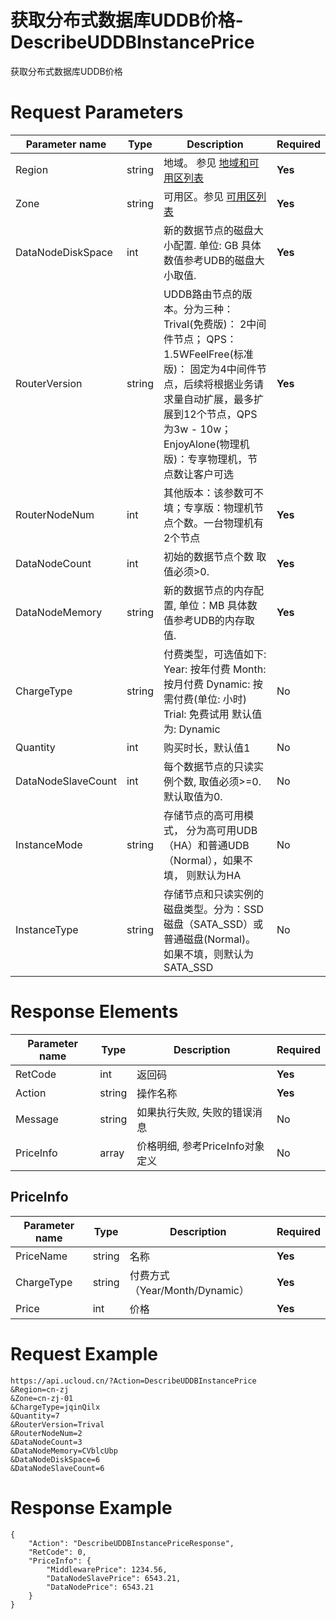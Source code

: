 # 获取分布式数据库UDDB价格-DescribeUDDBInstancePrice

获取分布式数据库UDDB价格

# Request Parameters
|Parameter name|Type|Description|Required|
|---|---|---|---|
|Region|string|地域。 参见 [地域和可用区列表](api/summary/regionlist)|**Yes**|
|Zone|string|可用区。参见 [可用区列表](api/summary/regionlist)|**Yes**|
|DataNodeDiskSpace|int|新的数据节点的磁盘大小配置. 单位: GB 具体数值参考UDB的磁盘大小取值.|**Yes**|
|RouterVersion|string|UDDB路由节点的版本。分为三种： Trival(免费版)： 2中间件节点； QPS：1.5WFeelFree(标准版)： 固定为4中间件节点，后续将根据业务请求量自动扩展，最多扩展到12个节点，QPS为3w - 10w；EnjoyAlone(物理机版)：专享物理机，节点数让客户可选|**Yes**|
|RouterNodeNum|int|其他版本：该参数可不填；专享版：物理机节点个数。一台物理机有2个节点|**Yes**|
|DataNodeCount|int|初始的数据节点个数 取值必须>0.|**Yes**|
|DataNodeMemory|string|新的数据节点的内存配置, 单位：MB 具体数值参考UDB的内存取值.|**Yes**|
|ChargeType|string|付费类型，可选值如下: Year: 按年付费 Month: 按月付费 Dynamic: 按需付费(单位: 小时) Trial: 免费试用 默认值为: Dynamic|No|
|Quantity|int|购买时长，默认值1|No|
|DataNodeSlaveCount|int|每个数据节点的只读实例个数, 取值必须>=0. 默认取值为0.|No|
|InstanceMode|string|存储节点的高可用模式， 分为高可用UDB（HA）和普通UDB（Normal），如果不填， 则默认为HA|No|
|InstanceType|string|存储节点和只读实例的磁盘类型。分为：SSD磁盘（SATA_SSD）或普通磁盘(Normal)。 如果不填，则默认为SATA_SSD|No|

# Response Elements
|Parameter name|Type|Description|Required|
|---|---|---|---|
|RetCode|int|返回码|**Yes**|
|Action|string|操作名称|**Yes**|
|Message|string|如果执行失败, 失败的错误消息|No|
|PriceInfo|array|价格明细, 参考PriceInfo对象定义|No|

## PriceInfo
|Parameter name|Type|Description|Required|
|---|---|---|---|
|PriceName|string|名称|**Yes**|
|ChargeType|string|付费方式（Year/Month/Dynamic）|**Yes**|
|Price|int|价格|**Yes**|

# Request Example
```
https://api.ucloud.cn/?Action=DescribeUDDBInstancePrice
&Region=cn-zj
&Zone=cn-zj-01
&ChargeType=jqinQilx
&Quantity=7
&RouterVersion=Trival
&RouterNodeNum=2
&DataNodeCount=3
&DataNodeMemory=CVblcUbp
&DataNodeDiskSpace=6
&DataNodeSlaveCount=6
```

# Response Example
```
{
    "Action": "DescribeUDDBInstancePriceResponse", 
    "RetCode": 0, 
    "PriceInfo": {
        "MiddlewarePrice": 1234.56, 
        "DataNodeSlavePrice": 6543.21, 
        "DataNodePrice": 6543.21
    }
}
```


